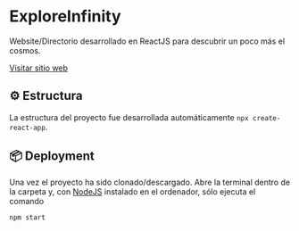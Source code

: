 # ExploreInfinity
Website/Directorio desarrollado en ReactJS para descubrir un poco más el cosmos.

[Visitar sitio web](https://exploreinfinity-pink-knife.now.sh/)

## ⚙️ Estructura
La estructura del proyecto fue desarrollada automáticamente `npx create-react-app`.

## 📦 Deployment
Una vez el proyecto ha sido clonado/descargado. Abre la terminal dentro de la carpeta y, con [NodeJS](https://nodejs.org/en/) instalado en el ordenador, sólo ejecuta el comando
```
npm start
```
